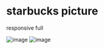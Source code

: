 # starbucks picture

responsive full

![image](https://user-images.githubusercontent.com/61499805/159167686-f3f69e54-ca44-477e-a1c3-9fec5d6cf041.png)
![image](https://user-images.githubusercontent.com/61499805/159167721-0dee92f8-ff07-462c-9b49-491ff4e8e282.png)


